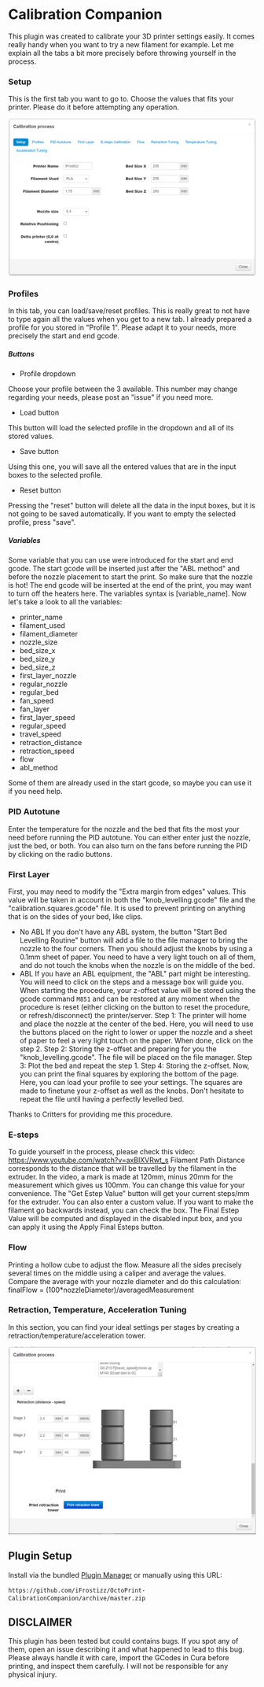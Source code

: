# Calibration Companion

This plugin was created to calibrate your 3D printer settings easily.
It comes really handy when you want to try a new filament for example.
Let me explain all the tabs a bit more precisely before throwing yourself in the process.

### Setup
This is the first tab you want to go to. Choose the values that fits your printer.
Please do it before attempting any operation.


![Calibration Companion Setup](setup.png)

### Profiles
In this tab, you can load/save/reset profiles. This is really great to not have to type again all the values when you get to a new tab.
I already prepared a profile for you stored in "Profile 1". Please adapt it to your needs, more precisely the start and end gcode.

##### Buttons
- Profile dropdown

Choose your profile between the 3 available. This number may change regarding your needs, please post an "issue" if you need more.
- Load button

This button will load the selected profile in the dropdown and all of its stored values.
- Save button

Using this one, you will save all the entered values that are in the input boxes to the selected profile.
- Reset button

Pressing the "reset" button will delete all the data in the input boxes, but it is not going to be saved automatically. If you want to empty the selected profile, press "save".

##### Variables
Some variable that you can use were introduced for the start and end gcode. The start gcode will be inserted just after the "ABL method" and before the nozzle placement to start the print. So make sure that the nozzle is hot! The end gcode will be inserted at the end of the print, you may want to turn off the heaters here. The variables syntax is [variable_name]. Now let's take a look to all the variables:

- printer_name
- filament_used
- filament_diameter
- nozzle_size
- bed_size_x
- bed_size_y
- bed_size_z
- first_layer_nozzle
- regular_nozzle
- regular_bed
- fan_speed
- fan_layer
- first_layer_speed
- regular_speed
- travel_speed
- retraction_distance
- retraction_speed
- flow
- abl_method

Some of them are already used in the start gcode, so maybe you can use it if you need help.

### PID Autotune
Enter the temperature for the nozzle and the bed that fits the most your need before running the PID autotune.
You can either enter just the nozzle, just the bed, or both.
You can also turn on the fans before running the PID by clicking on the radio buttons.

### First Layer
First, you may need to modify the "Extra margin from edges" values. This value will be taken in account in both the "knob_levelling.gcode" file and the "calibration.squares.gcode" file. It is used to prevent printing on anything that is on the sides of your bed, like clips.
- No ABL
If you don't have any ABL system, the button "Start Bed Levelling Routine" button will add a file to the file manager to bring the nozzle to the four corners. Then you should adjust the knobs by using a 0.1mm sheet of paper. You need to have a very light touch on all of them, and do not touch the knobs when the nozzle is on the middle of the bed.
- ABL
If you have an ABL equipment, the "ABL" part might be interesting. You will need to click on the steps and a message box will guide you. When starting the procedure, your z-offset value will be stored using the gcode command `M851` and can be restored at any moment when the procedure is reset (either clicking on the button to reset the procedure, or refresh/disconnect) the printer/server.
Step 1: The printer will home and place the nozzle at the center of the bed. Here, you will need to use the buttons placed on the right to lower or upper the nozzle and a sheet of paper to feel a very light touch on the paper. When done, click on the step 2.
Step 2: Storing the z-offset and preparing for you the "knob_levelling.gcode". The file will be placed on the file manager.
Step 3: Plot the bed and repeat the step 1.
Step 4: Storing the z-offset.
Now, you can print the final squares by exploring the bottom of the page.
Here, you can load your profile to see your settings.
The squares are made to finetune your z-offset as well as the knobs.
Don't hesitate to repeat the file until having a perfectly levelled bed.

Thanks to Critters for providing me this procedure.


### E-steps
To guide yourself in the process, please check this video:
https://www.youtube.com/watch?v=axBlXVRwt_s
Filament Path Distance corresponds to the distance that will be travelled by the filament in the extruder.
In the video, a mark is made at 120mm, minus 20mm for the measurement which gives us 100mm.
You can change this value for your convenience.
The "Get Estep Value" button will get your current steps/mm for the extruder. You can also enter a custom value.
If you want to make the filament go backwards instead, you can check the box.
The Final Estep Value will be computed and displayed in the disabled input box, and you can apply it using the Apply Final Esteps button.

### Flow
Printing a hollow cube to adjust the flow. Measure all the sides precisely several times on the middle using a caliper and average the values. Compare the average with your nozzle diameter and do this calculation:
finalFlow = (100*nozzleDiameter)/averagedMeasurement

### Retraction, Temperature, Acceleration Tuning
In this section, you can find your ideal settings per stages by creating a retraction/temperature/acceleration tower.

![Calibration Companion Retraction](retraction.png)


## Plugin Setup
Install via the bundled [Plugin Manager](https://docs.octoprint.org/en/master/bundledplugins/pluginmanager.html)
or manually using this URL:

    https://github.com/iFrostizz/OctoPrint-CalibrationCompanion/archive/master.zip

## DISCLAIMER

This plugin has been tested but could contains bugs. If you spot any of them, open an issue describing it and what happened to lead to this bug.
Please always handle it with care, import the GCodes in Cura before printing, and inspect them carefully. I will not be responsible for any physical injury.
